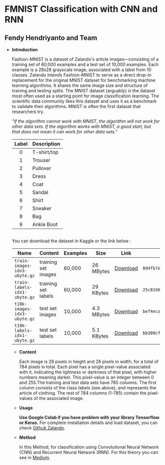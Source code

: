 # FMNIST Classification with CNN and RNN
## Fendy Hendriyanto and Team

* <b>Introduction</b>

  Fashion-MNIST is a dataset of Zalando's article images—consisting of a training set of 60,000 examples and a test set of 10,000 examples.
  Each example is a 28x28 grayscale image, associated with a label from 10 classes. Zalando intends Fashion-MNIST to serve as a direct drop-in 
  replacement for the original MNIST dataset for benchmarking machine learning algorithms. It shares the same image size and structure 
  of training and testing splits. The MNIST dataset (arguably) is the dataset most often used as a starting point for image classification learning. 
  The scientific data community likes this dataset and uses it as a benchmark to validate their algorithms. MNIST is often the first dataset that researchers try.
  
  <i>"If the algorithm cannot work with MNIST, the algorithm will not work for other data sets. If the algorithm works with MNIST, a good start, but that does not mean it can work for other data sets."</i>
  
  | Label 	| Description 	|
  |:-----:	|-------------	|
  | 0 	| T-shirt/top 	|
  | 1 	| Trouser 	|
  | 2 	| Pullover 	|
  | 3 	| Dress 	|
  | 4 	| Coat 	|
  | 5 	| Sandal 	|
  | 6 	| Shirt 	|
  | 7 	| Sneaker 	|
  | 8 	| Bag 	|
  | 9 	| Ankle Boot 	|
  
  <img src="https://github.com/zalandoresearch/fashion-mnist/blob/master/doc/img/fashion-mnist-sprite.png" alt="" style="max-width:100%;">
  
  You can download the dataset in Kaggle or the link below :
  
  <table>
<thead>
<tr>
<th>Name</th>
<th>Content</th>
<th>Examples</th>
<th>Size</th>
<th>Link</th>
<th>MD5 Checksum</th>
</tr>
</thead>
<tbody>
<tr>
<td><code>train-images-idx3-ubyte.gz</code></td>
<td>training set images</td>
<td>60,000</td>
<td>26 MBytes</td>
<td><a href="http://fashion-mnist.s3-website.eu-central-1.amazonaws.com/train-images-idx3-ubyte.gz" rel="nofollow">Download</a></td>
<td><code>8d4fb7e6c68d591d4c3dfef9ec88bf0d</code></td>
</tr>
<tr>
<td><code>train-labels-idx1-ubyte.gz</code></td>
<td>training set labels</td>
<td>60,000</td>
<td>29 KBytes</td>
<td><a href="http://fashion-mnist.s3-website.eu-central-1.amazonaws.com/train-labels-idx1-ubyte.gz" rel="nofollow">Download</a></td>
<td><code>25c81989df183df01b3e8a0aad5dffbe</code></td>
</tr>
<tr>
<td><code>t10k-images-idx3-ubyte.gz</code></td>
<td>test set images</td>
<td>10,000</td>
<td>4.3 MBytes</td>
<td><a href="http://fashion-mnist.s3-website.eu-central-1.amazonaws.com/t10k-images-idx3-ubyte.gz" rel="nofollow">Download</a></td>
<td><code>bef4ecab320f06d8554ea6380940ec79</code></td>
</tr>
<tr>
<td><code>t10k-labels-idx1-ubyte.gz</code></td>
<td>test set labels</td>
<td>10,000</td>
<td>5.1 KBytes</td>
<td><a href="http://fashion-mnist.s3-website.eu-central-1.amazonaws.com/t10k-labels-idx1-ubyte.gz" rel="nofollow">Download</a></td>
<td><code>bb300cfdad3c16e7a12a480ee83cd310</code></td>
</tr>
</tbody>
</table>

* <b>Content</b>

  Each image is 28 pixels in height and 28 pixels in width, for a total of 784 pixels in total.
  Each pixel has a single pixel-value associated with it, indicating the lightness or darkness of that pixel, with higher numbers meaning darker. 
  This pixel-value is an integer between 0 and 255.The training and test data sets have 785 columns. 
  The first column consists of the class labels (see above), and represents the article of clothing.
  The rest of 784 columns (1-785) contain the pixel-values of the associated image.
  
* <b>Usage</b>
  
  <b>Use Google Colab if you have problem with your library Tensorflow or Keras.</b> 
  For complete installation details and load dataset, you can check <a href="https://github.com/zalandoresearch/fashion-mnist" rel="nofollow">Github Zalando</a>.
  
* <b>Method</b>
  
  In this Method, for classification using Convolutional Neural Network (CNN) and Recurrent Neural Network (RNN). 
  For this theory you can see in <a href="https://towardsdatascience.com/the-4-convolutional-neural-network-models-that-can-classify-your-fashion-images-9fe7f3e5399d" rel="nofollow">Medium</a>.
  
  
  
  
  


